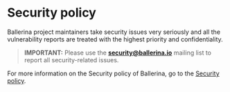# Security policy

Ballerina project maintainers take security issues very seriously and all the vulnerability reports are treated with the highest priority and confidentiality.

>**IMPORTANT:** Please use the **[security@ballerina.io](mailto:security@ballerina.io)** mailing list to report all security-related issues.

For more information on the Security policy of Ballerina, go to the [Security policy](https://ballerina.io/security/).
